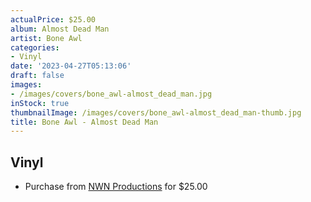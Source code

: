 ```yaml
---
actualPrice: $25.00
album: Almost Dead Man
artist: Bone Awl
categories:
- Vinyl
date: '2023-04-27T05:13:06'
draft: false
images:
- /images/covers/bone_awl-almost_dead_man.jpg
inStock: true
thumbnailImage: /images/covers/bone_awl-almost_dead_man-thumb.jpg
title: Bone Awl - Almost Dead Man
---
```


## Vinyl
* Purchase from [NWN Productions](http://shop.nwnprod.com/index.php?route=product/product&path=75&product_id=27284&sort=pd.name&order=ASC) for $25.00
